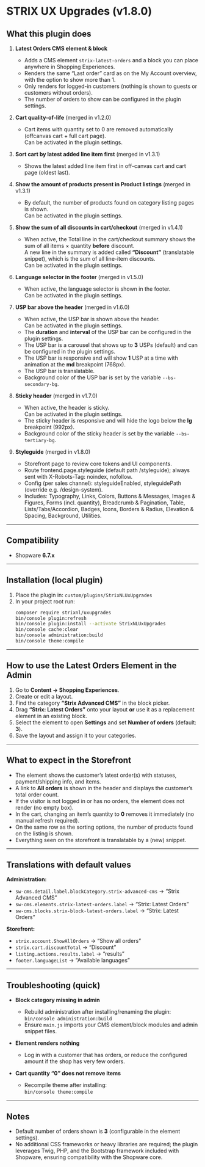 # STRIX UX Upgrades (v1.8.0)

## What this plugin does

1. **Latest Orders CMS element & block**

    - Adds a CMS element `strix-latest-orders` and a block you can place anywhere in Shopping Experiences.
    - Renders the same “Last order” card as on the My Account overview, with the option to show more than 1.
    - Only renders for logged-in customers (nothing is shown to guests or customers without orders).
    - The number of orders to show can be configured in the plugin settings.

2. **Cart quality-of-life** (merged in v1.2.0)

    - Cart items with quantity set to 0 are removed automatically (offcanvas cart + full cart page).  
      Can be activated in the plugin settings.

3. **Sort cart by latest added line item first** (merged in v1.3.1)

    - Shows the latest added line item first in off-canvas cart and cart page (oldest last).

4. **Show the amount of products present in Product listings** (merged in v1.3.1)

    - By default, the number of products found on category listing pages is shown.  
      Can be activated in the plugin settings.

5. **Show the sum of all discounts in cart/checkout** (merged in v1.4.1)

    - When active, the Total line in the cart/checkout summary shows the sum of all items × quantity **before** discount.  
      A new line in the summary is added called **“Discount”** (translatable snippet), which is the sum of all line-item discounts.  
      Can be activated in the plugin settings.

6. **Language selector in the footer** (merged in v1.5.0)

    - When active, the language selector is shown in the footer.  
      Can be activated in the plugin settings.

7. **USP bar above the header** (merged in v1.6.0)

    - When active, the USP bar is shown above the header.  
      Can be activated in the plugin settings.
    - The **duration** and **interval** of the USP bar can be configured in the plugin settings.
    - The USP bar is a carousel that shows up to **3** USPs (default) and can be configured in the plugin settings.
    - The USP bar is responsive and will show **1** USP at a time with animation at the **md** breakpoint (768px).
    - The USP bar is translatable.
    - Background color of the USP bar is set by the variable `--bs-secondary-bg`.

8. **Sticky header** (merged in v1.7.0)

    - When active, the header is sticky.  
      Can be activated in the plugin settings.
    - The sticky header is responsive and will hide the logo below the **lg** breakpoint (992px).
    - Background color of the sticky header is set by the variable `--bs-tertiary-bg`.

9. **Styleguide** (merged in v1.8.0)

    - Storefront page to review core tokens and UI components.
    - Route frontend.page.styleguide (default path /styleguide); always sent with X-Robots-Tag: noindex, nofollow.
    - Config (per sales channel): styleguideEnabled, styleguidePath (override e.g. /design-system).
    - Includes: Typography, Links, Colors, Buttons & Messages, Images & Figures, Forms (incl. quantity), Breadcrumb & Pagination, Table, Lists/Tabs/Accordion, Badges, Icons, Borders & Radius, Elevation & Spacing, Background, Utilities.

---

## Compatibility

-   Shopware **6.7.x**

---

## Installation (local plugin)

1. Place the plugin in: `custom/plugins/StrixNLUxUpgrades`
2. In your project root run:
    ```bash
    composer require strixnl/uxupgrades
    bin/console plugin:refresh
    bin/console plugin:install --activate StrixNLUxUpgrades
    bin/console cache:clear
    bin/console administration:build
    bin/console theme:compile
    ```

---

## How to use the Latest Orders Element in the Admin

1. Go to **Content → Shopping Experiences**.
2. Create or edit a layout.
3. Find the category **“Strix Advanced CMS”** in the block picker.
4. Drag **“Strix: Latest Orders”** onto your layout **or** use it as a replacement element in an existing block.
5. Select the element to open **Settings** and set **Number of orders** (default: **3**).
6. Save the layout and assign it to your categories.

---

## What to expect in the Storefront

-   The element shows the customer’s latest order(s) with statuses, payment/shipping info, and items.
-   A link to **All orders** is shown in the header and displays the customer’s total order count.
-   If the visitor is not logged in or has no orders, the element does not render (no empty box).
-   In the cart, changing an item’s quantity to **0** removes it immediately (no manual refresh required).
-   On the same row as the sorting options, the number of products found on the listing is shown.
-   Everything seen on the storefront is translatable by a (new) snippet.

---

## Translations with default values

**Administration:**

-   `sw-cms.detail.label.blockCategory.strix-advanced-cms` → “Strix Advanced CMS”
-   `sw-cms.elements.strix-latest-orders.label` → “Strix: Latest Orders”
-   `sw-cms.blocks.strix-block-latest-orders.label` → “Strix: Latest Orders”

**Storefront:**

-   `strix.account.ShowAllOrders` → “Show all orders”
-   `strix.cart.discountTotal` → “Discount”
-   `listing.actions.results.label` → “results”
-   `footer.languageList` → “Available languages”

---

## Troubleshooting (quick)

-   **Block category missing in admin**

    -   Rebuild administration after installing/renaming the plugin:  
        `bin/console administration:build`
    -   Ensure `main.js` imports your CMS element/block modules and admin snippet files.

-   **Element renders nothing**

    -   Log in with a customer that has orders, or reduce the configured amount if the shop has very few orders.

-   **Cart quantity “0” does not remove items**
    -   Recompile theme after installing:  
        `bin/console theme:compile`

---

## Notes

-   Default number of orders shown is **3** (configurable in the element settings).
-   No additional CSS frameworks or heavy libraries are required; the plugin leverages Twig, PHP, and the Bootstrap framework included with Shopware, ensuring compatibility with the Shopware core.

